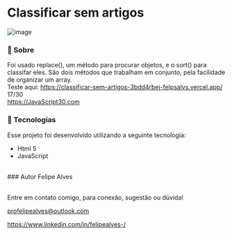 # Classificar sem artigos
![image](https://user-images.githubusercontent.com/78622458/175787783-feeacff9-d5c0-4688-b02e-49fc3eafbb7a.png)


### 🔖 Sobre
Foi usado replace(), um método para procurar objetos, e o sort() para classifar eles. São dois métodos que trabalham em conjunto, pela facilidade de organizar um array.
<br/>
Teste aqui: https://classificar-sem-artigos-3bdd4rbej-felpsalvs.vercel.app/ <br/>
17/30 <br/>
https://JavaScript30.com 

### 🚀 Tecnologias
Esse projeto foi desenvolvido utilizando a seguinte tecnologia:

+ Html 5
+ JavaScript
 <br/>
### Autor
Felipe Alves <br/><br/>


Entre em contato comigo, para conexão, sugestão ou dúvida! <br/>

profelipealves@outlook.com <br/>

https://www.linkedin.com/in/felipealves-/
